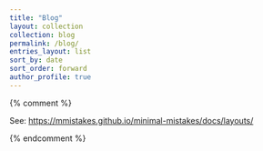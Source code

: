 ```yaml
---
title: "Blog"
layout: collection
collection: blog
permalink: /blog/
entries_layout: list
sort_by: date
sort_order: forward
author_profile: true
---
```










{% comment %}

See: https://mmistakes.github.io/minimal-mistakes/docs/layouts/

{% endcomment %}
